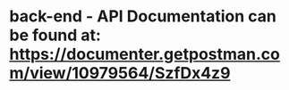 # back-end - API Documentation can be found at: https://documenter.getpostman.com/view/10979564/SzfDx4z9
